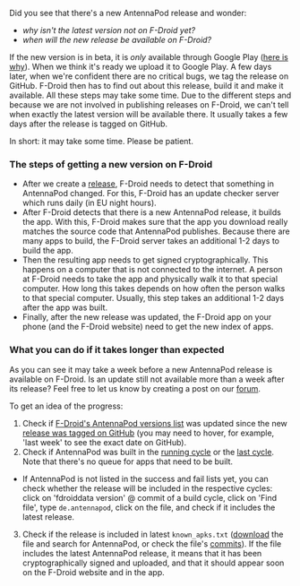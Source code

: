 Did you see that there's a new AntennaPod release and wonder:
* _why isn't the latest version not on F-Droid yet?_
* _when will the new release be available on F-Droid?_

If the new version is in beta, it is _only_ available through Google Play ([here is why](/documentation/general/beta)). When we think it's ready we upload it to Google Play. A few days later, when we're confident there are no critical bugs, we tag the release on GitHub. F-Droid then has to find out about this release, build it and make it available. All these steps may take some time.
Due to the different steps and because we are not involved in publishing releases on F-Droid, we can't tell when exactly the latest version will be available there. It usually takes a few days after the release is tagged on GitHub.

In short: it may take some time. Please be patient.

### The steps of getting a new version on F-Droid
- After we create a [release](https://github.com/AntennaPod/AntennaPod/releases), F-Droid needs to detect that something in AntennaPod changed. For this, F-Droid has an update checker server which runs daily (in EU night hours).
- After F-Droid detects that there is a new AntennaPod release, it builds the app. With this, F-Droid makes sure that the app you download really matches the source code that AntennaPod publishes. Because there are many apps to build, the F-Droid server takes an additional 1-2 days to build the app.
- Then the resulting app needs to get signed cryptographically. This happens on a computer that is not connected to the internet. A person at F-Droid needs to take the app and physically walk it to that special computer. How long this takes depends on how often the person walks to that special computer. Usually, this step takes an additional 1-2 days after the app was built.
- Finally, after the new release was updated, the F-Droid app on your phone (and the F-Droid website) need to get the new index of apps.

### What you can do if it takes longer than expected
As you can see it may take a week before a new AntennaPod release is available on F-Droid. Is an update still not available more than a week after its release? Feel free to let us know by creating a post on our [forum](https://forum.antennapod.org/c/support/7).

To get an idea of the progress:
1. Check if [F-Droid's AntennaPod versions list](https://gitlab.com/fdroid/fdroiddata/-/commits/master/metadata/de.danoeh.antennapod.yml) was updated since the new [release was tagged on GitHub](https://github.com/AntennaPod/AntennaPod/releases/latest) (you may need to hover, for example, 'last week' to see the exact date on GitHub).
2. Check if AntennaPod was built in the [running cycle](https://monitor.f-droid.org/builds/running) or the [last cycle](https://monitor.f-droid.org/builds/build). Note that there's no queue for apps that need to be built.
  * If AntennaPod is not listed in the success and fail lists yet, you can check whether the release will be included in the respective cycles: click on 'fdroiddata version' @ commit of a build cycle, click on 'Find file', type `de.antennapod`, click on the file, and check if it includes the latest release.
3. Check if the release is included in latest `known_apks.txt` ([download](https://gitlab.com/fdroid/fdroiddata/-/raw/master/stats/known_apks.txt?inline=false) the file and search for AntennaPod, or check the file's [commits](https://gitlab.com/fdroid/fdroiddata/-/commits/master/stats/known_apks.txt)). If the file includes the latest AntennaPod release, it means that it has been cryptographically signed and uploaded, and that it should appear soon on the F-Droid website and in the app.

